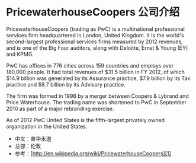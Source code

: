 # PricewaterhouseCoopers 公司介绍

PricewaterhouseCoopers (trading as PwC) is a multinational professional services firm headquartered in London, United Kingdom. It is the world's second-largest professional services firms measured by 2012 revenues, and is one of the Big Four auditors, along with Deloitte, Ernst & Young (EY) and KPMG.

PwC has offices in 776 cities across 159 countries and employs over 180,000 people. It had total revenues of $31.5 billion in FY 2012, of which $14.9 billion was generated by its Assurance practice, $7.9 billion by its Tax practice and $8.7 billion by its Advisory practice.

The firm was formed in 1998 by a merger between Coopers & Lybrand and Price Waterhouse. The trading name was shortened to PwC in September 2010 as part of a major rebranding exercise.

As of 2012 PwC United States is the fifth-largest privately owned organization in the United States.

- 中文：普华永道
- 总部：伦敦
- 参考：[http://en.wikipedia.org/wiki/PricewaterhouseCoopers][1]

[1]:	http://en.wikipedia.org/wiki/PricewaterhouseCoopers